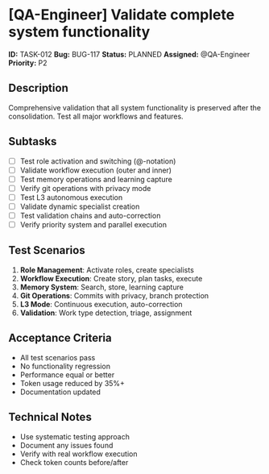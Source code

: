 # [QA-Engineer] Validate complete system functionality

**ID:** TASK-012
**Bug:** BUG-117
**Status:** PLANNED
**Assigned:** @QA-Engineer
**Priority:** P2

## Description
Comprehensive validation that all system functionality is preserved after the consolidation. Test all major workflows and features.

## Subtasks
- [ ] Test role activation and switching (@-notation)
- [ ] Validate workflow execution (outer and inner)
- [ ] Test memory operations and learning capture
- [ ] Verify git operations with privacy mode
- [ ] Test L3 autonomous execution
- [ ] Validate dynamic specialist creation
- [ ] Test validation chains and auto-correction
- [ ] Verify priority system and parallel execution

## Test Scenarios
1. **Role Management**: Activate roles, create specialists
2. **Workflow Execution**: Create story, plan tasks, execute
3. **Memory System**: Search, store, learning capture
4. **Git Operations**: Commits with privacy, branch protection
5. **L3 Mode**: Continuous execution, auto-correction
6. **Validation**: Work type detection, triage, assignment

## Acceptance Criteria
- All test scenarios pass
- No functionality regression
- Performance equal or better
- Token usage reduced by 35%+
- Documentation updated

## Technical Notes
- Use systematic testing approach
- Document any issues found
- Verify with real workflow execution
- Check token counts before/after